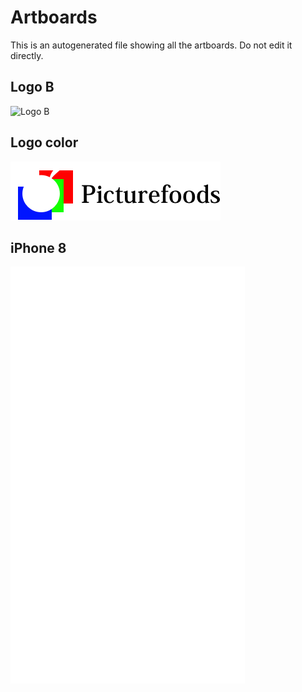 # Artboards

This is an autogenerated file showing all the artboards. Do not edit it directly.

## Logo B

![Logo B](./.exportedArtboards/logo-picturefoods-v001/Logo%20B)


## Logo color

![Logo color](./.exportedArtboards/logo-picturefoods-v001/Logo%20color.png)


## iPhone 8

![iPhone 8](./.exportedArtboards/logo-picturefoods-v001/iPhone%208.png)

